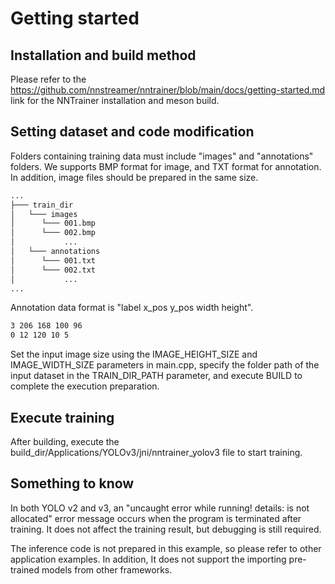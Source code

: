 # Getting started

## Installation and build method
Please refer to the https://github.com/nnstreamer/nntrainer/blob/main/docs/getting-started.md link for the NNTrainer installation and meson build.

## Setting dataset and code modification
Folders containing training data must include "images" and "annotations" folders.
We supports BMP format for image, and TXT format for annotation.
In addition, image files should be prepared in the same size.

```bash
...
├─── train_dir
│   └─── images
│      └─── 001.bmp
│      └─── 002.bmp
│           ...
│   └─── annotations
│      └─── 001.txt
│      └─── 002.txt
│           ...
...
```

Annotation data format is "label x_pos y_pos width height".

```bash
3 206 168 100 96
0 12 120 10 5
```

Set the input image size using the IMAGE_HEIGHT_SIZE and IMAGE_WIDTH_SIZE parameters in main.cpp, specify the folder path of the input dataset in the TRAIN_DIR_PATH parameter, and execute BUILD to complete the execution preparation.

## Execute training
After building, execute the build_dir/Applications/YOLOv3/jni/nntrainer_yolov3 file to start training.

## Something to know
In both YOLO v2 and v3, an "uncaught error while running! details:  is not allocated" error message occurs when the program is terminated after training. It does not affect the training result, but debugging is still required.

The inference code is not prepared in this example, so please refer to other application examples.
In addition, It does not support the importing pre-trained models from other frameworks.
